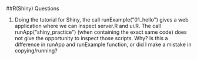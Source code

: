 ##R(Shiny) Questions

1. Doing the tutorial for Shiny, the call runExample("01_hello") gives a web application where we can inspect server.R and ui.R. The call runApp("shiny_practice") (when containing the exact same code) does not give the opportunity to inspect those scripts. Why? Is this a difference in runApp and runExample function, or did I make a mistake in copying/running?